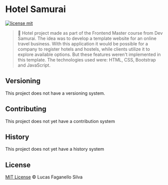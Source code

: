 # Hotel Samurai

[![license mit](https://img.shields.io/github/license/Luc4sf/Hotel)](https://github.com/Luc4sf/Hotel/blob/main/LICENSE.md)

> :rocket: Hotel project made as part of the Frontend Master course from Dev Samurai.
> The idea was to develop a template website for an online travel business.
> With this application it would be possible for a company to register hotels and hostels, while clients utilize it to explore available options. But these features weren't implemented in this template.
> The technologies used were: HTML, CSS, Bootstrap and JavaScript.

## Versioning

This project does not have a versioning system.

## Contributing

This project does not yet have a contribution system

## History

This project does not yet have a history system

## License
[MIT License](https://github.com/Luc4sf/Hotel/blob/main/LICENSE.md) © Lucas Faganello Silva
